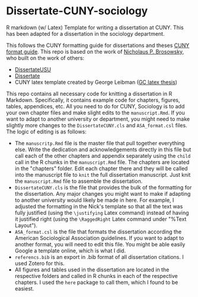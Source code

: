 # Dissertate-CUNY-sociology

R markdown (w/ Latex) Template for writing a dissertation at CUNY. This has been adapted for a dissertation in the sociology department. 

This follows the CUNY formatting guide for dissertations and theses [CUNY format guide](https://libguides.gc.cuny.edu/dissertations/format). This repo is based on the work of [Nicholaus P. Brosowsky](https://github.com/nbrosowsky/dissertate-CUNY), who built on the work of others: 

 - [DissertateUSU](https://github.com/TysonStanley/dissertateUSU) 
 - [Dissertate](https://github.com/suchow/dissertate)
 - CUNY latex template created by George Leibman ([GC latex thesis](https://www.gc.cuny.edu/Page-Elements/Academics-Research-Centers-Initiatives/Doctoral-Programs/Mathematics/Course-Notes/LaTeX-template-for-GC-theses))

This repo contains all necessary code for knitting a dissertation in R Markdown. Specifically, it contains example code for chapters, figures, tables, appendices, etc. All you need to do for CUNY, Sociology is to add your own chapter files and make slight edits to the `manuscript.Rmd`. If you want to adapt to another university or department, you might need to make slightly more changes to the `DissertateCUNY.cls` and `ASA_format.csl` files. The logic of editing is as follows: 

  - The `manuscritp.Rmd` file is the master file that pull together everything else. Write the dedication and acknowledgements directly in this file but call each of the other chapters and appendix separately using the `child` call in the R chunks in the `manuscript.Rmd` file. The chapters are located in the "chapters" folder. Edit each chapter there and they will be called into the manuscript file to `knit` the full dissertation manuscript. Just knit the `manuscript.Rmd` file to assemble the dissertation. 
  - `DissertateCUNY.cls` is the file that provides the bulk of the formatting for the dissertation. Any major changes you might want to make if adapting to another university would likely be made in here. For example, I adjusted the formatting in the Nick's template so that all the text was fully justified (using the `\justifying` Latex command) instead of having it justified right (using the `\RaggedRight` Latex command under "%Text Layout").
  - `ASA_format.csl` is the file that formats the dissertation according the American Sociological Association guidelines. If you want to adapt to another format, you will need to edit this file. You might be able easily Google a template online, which is what I did. 
   - `referencs.bib` is an export in .bib format of all dissertation citations. I used Zotero for this. 
  - All figures and tables used in the dissertation are located in the respective folders and called in R chunks in each of the respective chapters. I used the `here` package to call them, which I found to be easiest. 
